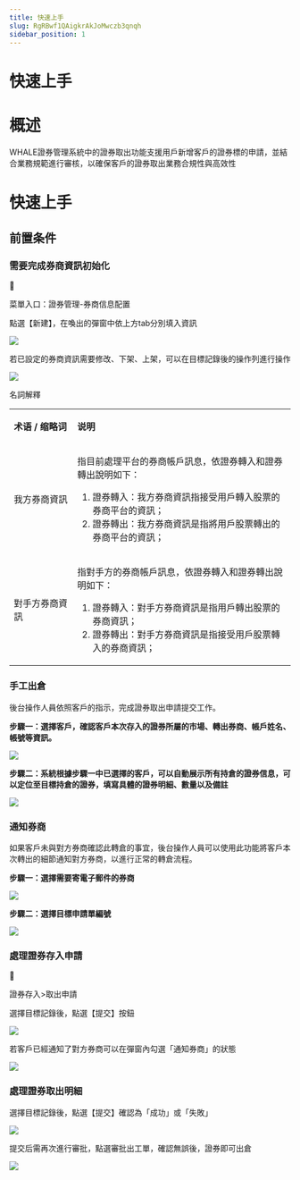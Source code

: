 ```yaml
---
title: 快速上手
slug: RgRBwf1QAigkrAkJoMwczb3qnqh
sidebar_position: 1
---
```



# 快速上手

# 概述

WHALE證券管理系統中的證券取出功能支援用戶新增客戶的證券標的申請，並結合業務規範進行審核，以確保客戶的證券取出業務合規性與高效性

# 快速上手

## 前置条件

### 需要完成券商資訊初始化

<div class="callout callout-bg-6 callout-border-6">
<div class='callout-emoji'>📍</div>
<p>菜單入口：證券管理-券商信息配置</p>
</div>

點選【新建】，在喚出的彈窗中依上方tab分別填入資訊

<img src="/assets/WwRmbNcEUo9V0bxYqnGcMJ1CnyY.png" src-width="3886" src-height="1840" align="center"/>

若已設定的券商資訊需要修改、下架、上架，可以在目標記錄後的操作列進行操作

<img src="/assets/Gnlcb1Z45obw8cxefIycijPunIg.png" src-width="3248" src-height="722" align="center"/>

名詞解釋

<table>
<colgroup>
<col width="179"/>
<col width="641"/>
</colgroup>
<tbody>
<tr><td><p><b>术语 / 缩略词</b></p></td><td><p><b>说明</b></p></td></tr>
<tr><td><p>我方券商資訊</p></td><td><p>指目前處理平台的券商帳戶訊息，依證券轉入和證券轉出說明如下：</p>
<ol>
<li>證券轉入：我方券商資訊指接受用戶轉入股票的券商平台的資訊；</li>
<li>證券轉出：我方券商資訊是指將用戶股票轉出的券商平台的資訊；</li>
</ol></td></tr>
<tr><td><p>對手方券商資訊</p></td><td><p>指對手方的券商帳戶訊息，依證券轉入和證券轉出說明如下：</p>
<ol>
<li>證券轉入：對手方券商資訊是指用戶轉出股票的券商資訊；</li>
<li>證券轉出：對手方券商資訊是指接受用戶股票轉入的券商資訊；</li>
</ol></td></tr>
</tbody>
</table>

### 手工出倉

後台操作人員依照客戶的指示，完成證券取出申請提交工作。

<b>步驟一：選擇客戶，確認客戶本次存入的證券所屬的市場、轉出券商、帳戶姓名、帳號等資訊。</b>

<img src="/assets/K4lnb0t3aoO9UMxUWpEcL0t4nzc.png" src-width="3818" src-height="1838" align="center"/>

<b>步驟二：系統根據步驟一中已選擇的客戶，可以自動展示所有持倉的證券信息，可以定位至目標持倉的證券，填寫具體的證券明細、數量以及備註</b>

<img src="/assets/Mzofb6bLAoVoR9xDgnQcnTeRnSd.png" src-width="3810" src-height="1920" align="center"/>

### 通知券商

如果客戶未與對方券商確認此轉倉的事宜，後台操作人員可以使用此功能將客戶本次轉出的細節通知對方券商，以進行正常的轉倉流程。

<b>步驟一：選擇需要寄電子郵件的券商</b>

<img src="/assets/Fki8bIRR8oIL5XxiwDacE8Bknob.png" src-width="3820" src-height="1928" align="center"/>

<b>步驟二：選擇目標申請單編號</b>

<img src="/assets/FXBNbppayoKGjlxtAABccabTnAb.png" src-width="3808" src-height="1916" align="center"/>

### 處理證券存入申請

<div class="callout callout-bg-6 callout-border-6">
<div class='callout-emoji'>📍</div>
<p>證券存入&gt;取出申請</p>
</div>

選擇目標記錄後，點選【提交】按鈕

<img src="/assets/RrTWbH3GYoIbDkxKSHjcRpZEnIc.png" src-width="3824" src-height="1904" align="center"/>

若客戶已經通知了對方券商可以在彈窗內勾選「通知券商」的狀態

<img src="/assets/YIVKbq4mPoyd2Mx0WtdcwnfRnic.png" src-width="3322" src-height="1812" align="center"/>

### 處理證券取出明細

選擇目標記錄後，點選【提交】確認為「成功」或「失敗」

<img src="/assets/Bqntbf0eKoYBzzxE7ZYcxBqRnHe.png" src-width="3782" src-height="1106" align="center"/>

提交后需再次進行審批，點選審批出工單，確認無誤後，證券即可出倉

<img src="/assets/H7f8bOrZboVNvYx60kfcD9Gkntb.png" src-width="3794" src-height="864" align="center"/>

## 

